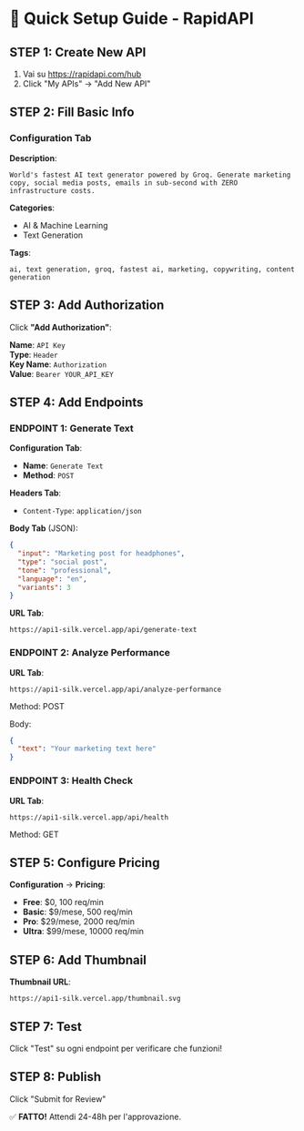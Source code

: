 # 🚀 Quick Setup Guide - RapidAPI

## STEP 1: Create New API
1. Vai su https://rapidapi.com/hub
2. Click "My APIs" → "Add New API"

## STEP 2: Fill Basic Info

### Configuration Tab
**Description**:
```
World's fastest AI text generator powered by Groq. Generate marketing copy, social media posts, emails in sub-second with ZERO infrastructure costs.
```

**Categories**: 
- AI & Machine Learning
- Text Generation

**Tags**:
```
ai, text generation, groq, fastest ai, marketing, copywriting, content generation
```

## STEP 3: Add Authorization

Click **"Add Authorization"**:

**Name**: `API Key`  
**Type**: `Header`  
**Key Name**: `Authorization`  
**Value**: `Bearer YOUR_API_KEY`

## STEP 4: Add Endpoints

### ENDPOINT 1: Generate Text

**Configuration Tab**:
- **Name**: `Generate Text`
- **Method**: `POST`

**Headers Tab**:
- `Content-Type`: `application/json`

**Body Tab** (JSON):
```json
{
  "input": "Marketing post for headphones",
  "type": "social post",
  "tone": "professional",
  "language": "en",
  "variants": 3
}
```

**URL Tab**:
```
https://api1-silk.vercel.app/api/generate-text
```

### ENDPOINT 2: Analyze Performance

**URL Tab**:
```
https://api1-silk.vercel.app/api/analyze-performance
```

Method: POST

Body:
```json
{
  "text": "Your marketing text here"
}
```

### ENDPOINT 3: Health Check

**URL Tab**:
```
https://api1-silk.vercel.app/api/health
```

Method: GET

## STEP 5: Configure Pricing

**Configuration** → **Pricing**:

- **Free**: $0, 100 req/min
- **Basic**: $9/mese, 500 req/min
- **Pro**: $29/mese, 2000 req/min
- **Ultra**: $99/mese, 10000 req/min

## STEP 6: Add Thumbnail

**Thumbnail URL**:
```
https://api1-silk.vercel.app/thumbnail.svg
```

## STEP 7: Test

Click "Test" su ogni endpoint per verificare che funzioni!

## STEP 8: Publish

Click "Submit for Review"

✅ **FATTO!** Attendi 24-48h per l'approvazione.
